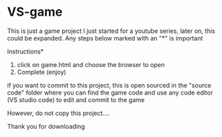 # VS-game
This is just a game project I just started for a youtube series, later on, this could be expanded. 
Any steps below marked with an "*" is important 



Instructions*

1. click on game.html and choose the browser to open
2. Complete (enjoy)


if you want to commit to this project, this is open sourced in the "source code" folder where you can find the game code
and use any code editor (VS studio code) to edit and commit to the game

However, do not copy this project....

Thank you for downloading 
